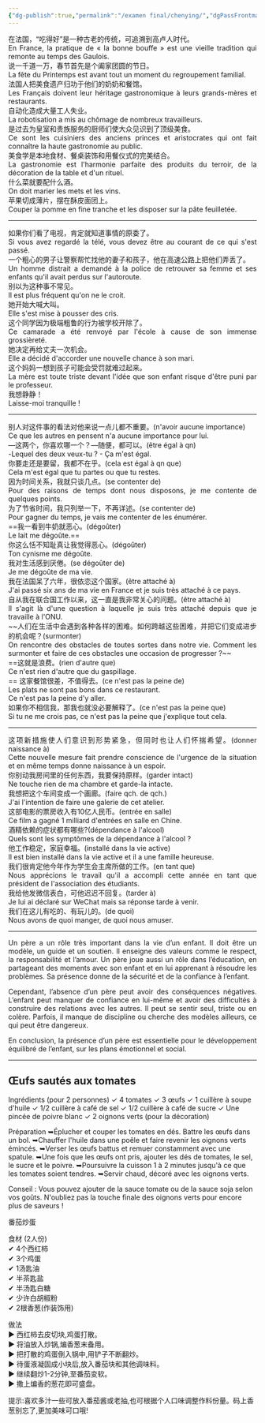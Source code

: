 ```yaml
---
{"dg-publish":true,"permalink":"/examen final/chenying/","dgPassFrontmatter":true}
---
```


<p style="text-align:justify; text-justify:inter-ideograph；">
在法国，“吃得好”是一种古老的传统，可追溯到高卢人时代。<br> En France, la pratique de « la bonne bouffe » est une vieille tradition qui remonte au temps des Gaulois.<br>
说一千道一万，春节首先是个阖家团圆的节日。<br> La fête du Printemps est avant tout un moment du regroupement familial.<br>
法国人把美食遗产归功于他们的奶奶和餐馆。<br> Les Français doivent leur héritage gastronomique à leurs grands-mères et restaurants.<br>
自动化造成大量工人失业。<br> La robotisation a mis au chômage de nombreux travailleurs.<br>
是过去为皇室和贵族服务的厨师们使大众见识到了顶级美食。<br> Ce sont les cuisiniers des anciens princes et aristocrates qui ont fait connaître la haute gastronomie au public.<br>
美食学是本地食材、餐桌装饰和用餐仪式的完美结合。<br> La gastronomie est l'harmonie parfaite des produits du terroir, de la décoration de la table et d'un rituel.<br>
什么菜就要配什么酒。<br> On doit marier les mets et les vins.<br>
苹果切成薄片，摆在酥皮面团上。<br> Couper la pomme en fine tranche et les disposer sur la pâte feuilletée.<br>
</p>

---

<p style="text-align:justify; text-justify:inter-ideograph；">
如果你们看了电视，肯定就知道事情的原委了。<br> Si vous avez regardé la télé, vous devez être au courant de ce qui s'est passé.<br>
一个粗心的男子让警察帮忙找他的妻子和孩子，他在高速公路上把他们弄丢了。<br> Un homme distrait a demandé à la police de retrouver sa femme et ses enfants qu'il avait perdus sur l'autoroute.<br>
别以为这种事不常见。<br> Il est plus fréquent qu'on ne le croit.<br>
她开始大喊大叫。<br> Elle s'est mise à pousser des cris.<br>
这个同学因为极端粗鲁的行为被学校开除了。<br> Ce camarade a été renvoyé par l'école à cause de son immense grossièreté.<br>
她决定再给丈夫一次机会。<br> Elle a décidé d'accorder une nouvelle chance à son mari.<br>
这个妈妈一想到孩子可能会受罚就难过起来。<br> La mère est toute triste devant l'idée que son enfant risque d'être puni par le professeur.<br>
我想静静！<br> Laisse-moi tranquille !
</p>

 ---
 
<p style="text-align:justify; text-justify:inter-ideograph；">
别人对这件事的看法对他来说一点儿都不重要。(n'avoir aucune importance)<br> Ce que les autres en pensent n'a aucune importance pour lui.<br>
—这两个，你喜欢哪一个？—随便，都可以。(être égal à qn)<br> -Lequel des deux veux-tu ? - Ça m'est égal.<br>
你要走还是要留，我都不在乎。(cela est égal à qn que)<br> Cela m'est égal que tu partes ou que tu restes.<br>
因为时间关系，我就只谈几点。(se contenter de)<br>Pour des raisons de temps dont nous disposons, je me contente de quelques points.<br>
为了节省时间，我只列举一下，不再详述。(se contenter de)<br> Pour gagner du temps, je vais me contenter de les énumérer.<br>
==我一看到牛奶就恶心。(dégoûter)<br> Le lait me dégoûte.== <br>
你这么恬不知耻真让我觉得恶心。(dégoûter)<br> Ton cynisme me dégoûte.<br>
我对生活感到厌倦。(se dégoûter de)<br> Je me dégoûte de ma vie.<br>
我在法国呆了六年，很依恋这个国家。(être attaché à)<br> J'ai passé six ans de ma vie en France et je suis très attaché à ce pays.<br>
自从我在联合国工作以来，这一直是我非常关心的问题。(être attaché à)<br> Il s'agit là d'une question à laquelle je suis très attaché depuis que je travaille à l'ONU.<br>
~~人们在生活中会遇到各种各样的困难。如何跨越这些困难，并把它们变成进步的机会呢？(surmonter)<br> On rencontre des obstacles de toutes sortes dans notre vie. Comment les surmonter et faire de ces obstacles une occasion de progresser ?~~<br>
==这就是浪费。(rien d'autre que)<br> Ce n'est rien d'autre que du gaspillage.<br>==
这家餐馆很差，不值得去。(ce n'est pas la peine de)<br> Les plats ne sont pas bons dans ce restaurant.<br> Ce n'est pas la peine d'y aller.<br>
如果你不相信我，那我也就没必要解释了。(ce n'est pas la peine que)<br> Si tu ne me crois pas, ce n'est pas la peine que j'explique tout cela.<br>
</p>

---

<p style="text-align:justify; text-justify:inter-ideograph；">
这项新措施使人们意识到形势紧急，但同时也让人们怀揣希望。(donner naissance à)<br> Cette nouvelle mesure fait prendre conscience de l'urgence de la situation et en même temps donne naissance à un espoir.<br>
你别动我房间里的任何东西，我要保持原样。(garder intact)<br> Ne touche rien de ma chambre et garde-la intacte.<br>
我想把这个车间变成一个画廊。(faire qch. de qch.)<br> J'ai l'intention de faire une galerie de cet atelier.<br>
这部电影的票房收入有10亿人民币。(entrée en salle)<br> Ce film a gagné 1 milliard d'entrées en salle en Chine.<br>
酒精依赖的症状都有哪些?(dépendance à l'alcool)<br> Quels sont les symptômes de la dépendance à l'alcool ?<br>
他工作稳定，家庭幸福。(installé dans la vie active)<br> Il est bien installé dans la vie active et il a une famille heureuse.<br>
我们很肯定他今年作为学生会主席所做的工作。(en tant que)<br> Nous apprécions le travail qu'il a accompli cette année en tant que président de l'association des étudiants.<br>
我给他发微信表白，可他迟迟不回复。(tarder à)<br> Je lui ai déclaré sur WeChat mais sa réponse tarde à venir.<br>
我们在这儿有吃的、有玩儿的。(de quoi)<br> Nous avons de quoi manger, de quoi nous amuser.<br>
</p>

---
<p style="text-align:justify; text-justify:inter-ideograph；">
Un père a un rôle très important dans la vie d’un enfant. Il doit être un modèle, un guide et un soutien. Il enseigne des valeurs comme le respect, la responsabilité et l’amour. Un père joue aussi un rôle dans l’éducation, en partageant des moments avec son enfant et en lui apprenant à résoudre les problèmes. Sa présence donne de la sécurité et de la confiance à l’enfant.

<p style="text-align:justify; text-justify:inter-ideograph；">
Cependant, l’absence d’un père peut avoir des conséquences négatives. L’enfant peut manquer de confiance en lui-même et avoir des difficultés à construire des relations avec les autres. Il peut se sentir seul, triste ou en colère. Parfois, il manque de discipline ou cherche des modèles ailleurs, ce qui peut être dangereux.</p>

<p style="text-align:justify; text-justify:inter-ideograph；">En conclusion, la présence d’un père est essentielle pour le développement équilibré de l’enfant, sur les plans émotionnel et social.</p>

---
## Œufs sautés aux tomates

Ingrédients (pour 2 personnes)
✓ 4 tomates
✓ 3 œufs
✓ 1 cuillère à soupe d'huile
✓ 1/2 cuillère à café de sel
✓ 1/2 cuillère à café de sucre
✓ Une pincée de poivre blanc
✓ 2 oignons verts (pour la décoration)

Préparation
➥Éplucher et couper les tomates en dés. Battre les œufs dans un bol.
➥Chauffer l'huile dans une poêle et faire revenir les oignons verts émincés.
➥Verser les œufs battus et remuer constamment avec une spatule.
➥Une fois que les œufs ont pris, ajouter les dés de tomates, le sel, le sucre et le poivre.
➥Poursuivre la cuisson 1 à 2 minutes jusqu'à ce que les tomates soient tendres.
➥Servir chaud, décoré avec les oignons verts.

Conseil : Vous pouvez ajouter de la sauce tomate ou de la sauce soja selon vos goûts. N'oubliez pas la touche finale des oignons verts pour encore plus de saveurs !

番茄炒蛋

食材 (2人份)  
✔ 4个西红柿  
✔ 3个鸡蛋  
✔ 1汤匙油  
✔ 半茶匙盐  
✔ 半汤匙白糖  
✔ 少许白胡椒粉  
✔ 2根香葱(作装饰用)

做法  
▶ 西红柿去皮切块,鸡蛋打散。  
▶ 将油放入炒锅,煸香葱末备用。  
▶ 把打散的鸡蛋倒入锅中,用铲子不断翻炒。  
▶ 待蛋液凝固成小块后,放入番茄块和其他调味料。  
▶ 继续翻炒1-2分钟,至番茄变软。  
▶ 撒上煸香的葱花即可盛盘。

提示:喜欢多汁一些可放入番茄酱或老抽,也可根据个人口味调整作料份量。码上香葱别忘了,更加美味可口哦!